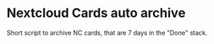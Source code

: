 # Nextcloud Cards auto archive
Short script to archive NC cards, that are 7 days in the "Done" stack.
